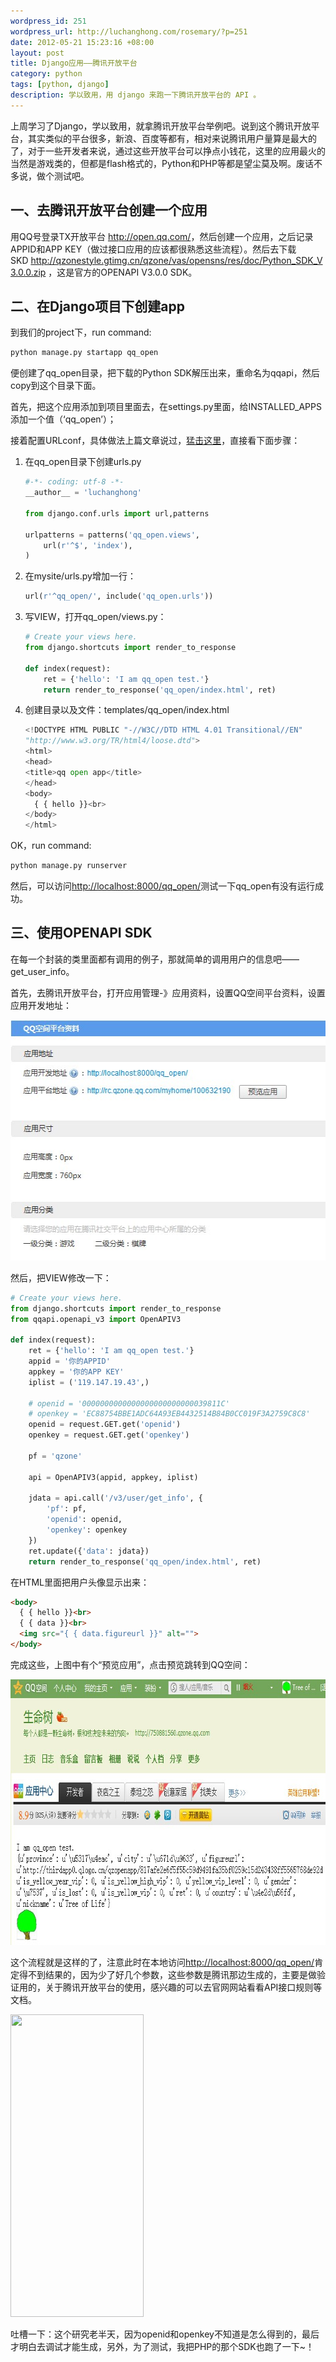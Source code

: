 ```yaml
--- 
wordpress_id: 251
wordpress_url: http://luchanghong.com/rosemary/?p=251
date: 2012-05-21 15:23:16 +08:00
layout: post
title: Django应用——腾讯开放平台
category: python
tags: [python, django]
description: 学以致用，用 django 来跑一下腾讯开放平台的 API 。
---
```

上周学习了Django，学以致用，就拿腾讯开放平台举例吧。说到这个腾讯开放平台，其实类似的平台很多，新浪、百度等都有，相对来说腾讯用户量算是最大的了，对于一些开发者来说，通过这些开放平台可以挣点小钱花，这里的应用最火的当然是游戏类的，但都是flash格式的，Python和PHP等都是望尘莫及啊。废话不多说，做个测试吧。

## 一、去腾讯开放平台创建一个应用

用QQ号登录TX开放平台 <a href="http://open.qq.com/">http://open.qq.com/</a>，然后创建一个应用，之后记录APPID和APP KEY（做过接口应用的应该都很熟悉这些流程）。然后去下载SKD <a href="http://qzonestyle.gtimg.cn/qzone/vas/opensns/res/doc/Python_SDK_V3.0.0.zip" target="_blank">http://qzonestyle.gtimg.cn/qzone/vas/opensns/res/doc/Python_SDK_V3.0.0.zip</a> ，这是官方的OPENAPI V3.0.0 SDK。

## 二、在Django项目下创建app

到我们的project下，run command:

```bash
python manage.py startapp qq_open
```

便创建了qq_open目录，把下载的Python SDK解压出来，重命名为qqapi，然后copy到这个目录下面。

首先，把这个应用添加到项目里面去，在settings.py里面，给INSTALLED_APPS添加一个值（‘qq_open’）；

接着配置URLconf，具体做法上篇文章说过，<a title="Django开发学习（五）" href="http://luchanghong.com/rosemary/?p=244" target="_blank">猛击这里</a>，直接看下面步骤：
<ol>
	<li>在qq_open目录下创建urls.py

```python
#-*- coding: utf-8 -*-
__author__ = 'luchanghong'

from django.conf.urls import url,patterns

urlpatterns = patterns('qq_open.views',
    url(r'^$', 'index'),
)
```

</li>
	<li>在mysite/urls.py增加一行：

```python
url(r'^qq_open/', include('qq_open.urls'))
```

</li>
	<li>写VIEW，打开qq_open/views.py：

```python
# Create your views here.
from django.shortcuts import render_to_response

def index(request):
    ret = {'hello': 'I am qq_open test.'}
    return render_to_response('qq_open/index.html', ret)
```

</li>
	<li>创建目录以及文件：templates/qq_open/index.html

```python
<!DOCTYPE HTML PUBLIC "-//W3C//DTD HTML 4.01 Transitional//EN"
"http://www.w3.org/TR/html4/loose.dtd">
<html>
<head>
<title>qq open app</title>
</head>
<body>
  { { hello }}<br>
</body>
</html>
```

</li>
</ol>
OK，run command:

```bash
python manage.py runserver
```

然后，可以访问<a href="http://localhost:8000/qq_open/">http://localhost:8000/qq_open/</a>测试一下qq_open有没有运行成功。

## 三、使用OPENAPI SDK

在每一个封装的类里面都有调用的例子，那就简单的调用用户的信息吧——get_user_info。

首先，去腾讯开放平台，打开应用管理-》应用资料，设置QQ空间平台资料，设置应用开发地址：

<a href="/upload/2012/05/qzone-config.jpg"><img class="alignnone size-full wp-image-252" title="qzone-config" src="/upload/2012/05/qzone-config.jpg" alt="" width="518" height="385" /></a>

然后，把VIEW修改一下：

```python
# Create your views here.
from django.shortcuts import render_to_response
from qqapi.openapi_v3 import OpenAPIV3

def index(request):
    ret = {'hello': 'I am qq_open test.'}
    appid = '你的APPID'
    appkey = '你的APP KEY'
    iplist = ('119.147.19.43',)

    # openid = '0000000000000000000000000039811C'
    # openkey = 'EC88754BBE1ADC64A93EB4432514B84B0CC019F3A2759C8C8'
    openid = request.GET.get('openid')
    openkey = request.GET.get('openkey')

    pf = 'qzone'

    api = OpenAPIV3(appid, appkey, iplist)

    jdata = api.call('/v3/user/get_info', {
        'pf': pf,
        'openid': openid,
        'openkey': openkey
    })
    ret.update({'data': jdata})
    return render_to_response('qq_open/index.html', ret)
```

在HTML里面把用户头像显示出来：

```html
<body>
  { { hello }}<br>
  { { data }}<br>
  <img src="{ { data.figureurl }}" alt="">
</body>
```

完成这些，上图中有个“预览应用”，点击预览跳转到QQ空间：

<a href="/upload/2012/05/qzone.jpg"><img class="alignnone size-full wp-image-255" title="qzone" src="/upload/2012/05/qzone.jpg" alt="" width="774" height="425" /></a>

这个流程就是这样的了，注意此时在本地访问<a href="http://localhost:8000/qq_open/">http://localhost:8000/qq_open/</a>肯定得不到结果的，因为少了好几个参数，这些参数是腾讯那边生成的，主要是做验证用的，关于腾讯开放平台的使用，感兴趣的可以去官网网站看看API接口规则等文档。

<a href="/upload/2012/05/qq_open_files.jpg"><img class="alignnone size-full wp-image-258" title="qq_open_files" src="/upload/2012/05/qq_open_files.jpg" alt="" width="213" height="484" /></a>

吐槽一下：这个研究老半天，因为openid和openkey不知道是怎么得到的，最后才明白去调试才能生成，另外，为了测试，我把PHP的那个SDK也跑了一下~！
